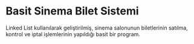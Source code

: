 # Basit Sinema Bilet Sistemi
 
Linked List kullanılarak geliştirilmiş, sinema salonunun biletlerinin satılma, kontrol ve iptal işlemlerinin yapıldığı basit bir program.

